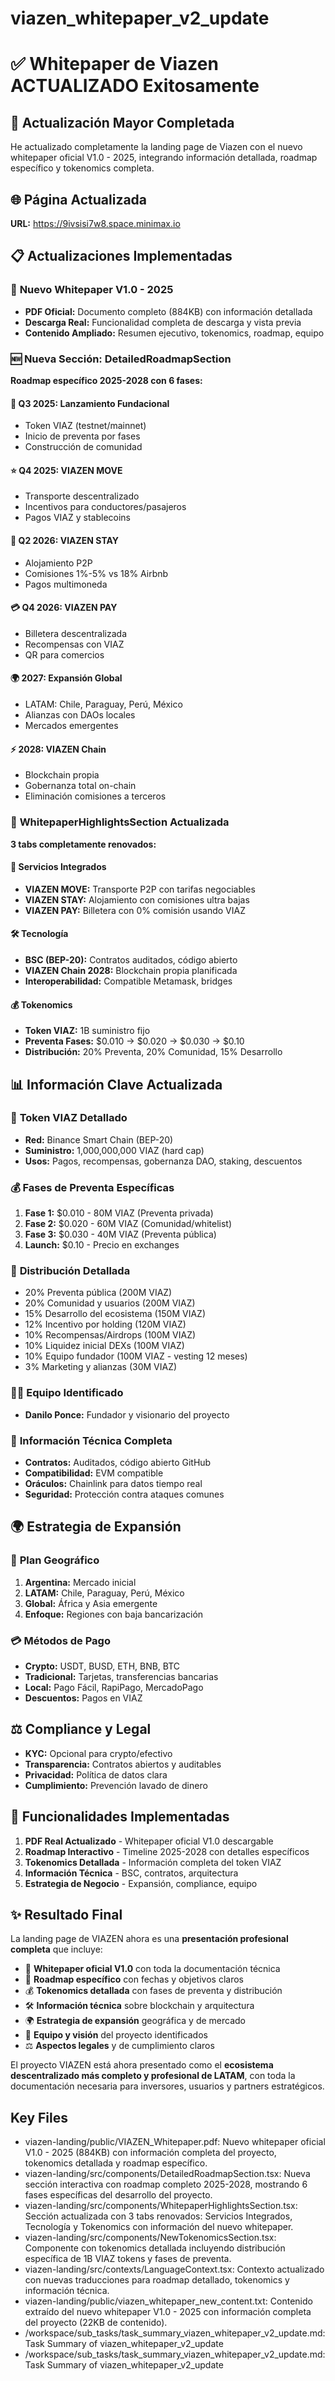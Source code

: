 # viazen_whitepaper_v2_update

# ✅ Whitepaper de Viazen ACTUALIZADO Exitosamente

## 🎯 Actualización Mayor Completada

He actualizado completamente la landing page de Viazen con el nuevo whitepaper oficial V1.0 - 2025, integrando información detallada, roadmap específico y tokenomics completa.

## 🌐 Página Actualizada
**URL:** https://9ivsisi7w8.space.minimax.io

## 📋 Actualizaciones Implementadas

### 📄 **Nuevo Whitepaper V1.0 - 2025**
- **PDF Oficial:** Documento completo (884KB) con información detallada
- **Descarga Real:** Funcionalidad completa de descarga y vista previa
- **Contenido Ampliado:** Resumen ejecutivo, tokenomics, roadmap, equipo

### 🆕 **Nueva Sección: DetailedRoadmapSection**
**Roadmap específico 2025-2028 con 6 fases:**

#### 🚀 **Q3 2025:** Lanzamiento Fundacional
- Token VIAZ (testnet/mainnet)
- Inicio de preventa por fases
- Construcción de comunidad

#### ⭐ **Q4 2025:** VIAZEN MOVE
- Transporte descentralizado
- Incentivos para conductores/pasajeros
- Pagos VIAZ y stablecoins

#### 🏢 **Q2 2026:** VIAZEN STAY  
- Alojamiento P2P
- Comisiones 1%-5% vs 18% Airbnb
- Pagos multimoneda

#### 💳 **Q4 2026:** VIAZEN PAY
- Billetera descentralizada
- Recompensas con VIAZ
- QR para comercios

#### 🌍 **2027:** Expansión Global
- LATAM: Chile, Paraguay, Perú, México
- Alianzas con DAOs locales
- Mercados emergentes

#### ⚡ **2028:** VIAZEN Chain
- Blockchain propia
- Gobernanza total on-chain
- Eliminación comisiones a terceros

### 🔄 **WhitepaperHighlightsSection Actualizada**
**3 tabs completamente renovados:**

#### 🏢 **Servicios Integrados**
- **VIAZEN MOVE:** Transporte P2P con tarifas negociables
- **VIAZEN STAY:** Alojamiento con comisiones ultra bajas
- **VIAZEN PAY:** Billetera con 0% comisión usando VIAZ

#### 🛠️ **Tecnología**
- **BSC (BEP-20):** Contratos auditados, código abierto
- **VIAZEN Chain 2028:** Blockchain propia planificada
- **Interoperabilidad:** Compatible Metamask, bridges

#### 💰 **Tokenomics**
- **Token VIAZ:** 1B suministro fijo
- **Preventa Fases:** $0.010 → $0.020 → $0.030 → $0.10
- **Distribución:** 20% Preventa, 20% Comunidad, 15% Desarrollo

## 📊 **Información Clave Actualizada**

### 💎 **Token VIAZ Detallado**
- **Red:** Binance Smart Chain (BEP-20)
- **Suministro:** 1,000,000,000 VIAZ (hard cap)
- **Usos:** Pagos, recompensas, gobernanza DAO, staking, descuentos

### 💰 **Fases de Preventa Específicas**
1. **Fase 1:** $0.010 - 80M VIAZ (Preventa privada)
2. **Fase 2:** $0.020 - 60M VIAZ (Comunidad/whitelist)
3. **Fase 3:** $0.030 - 40M VIAZ (Preventa pública)
4. **Launch:** $0.10 - Precio en exchanges

### 🎯 **Distribución Detallada**
- 20% Preventa pública (200M VIAZ)
- 20% Comunidad y usuarios (200M VIAZ)
- 15% Desarrollo del ecosistema (150M VIAZ)
- 12% Incentivo por holding (120M VIAZ)
- 10% Recompensas/Airdrops (100M VIAZ)
- 10% Liquidez inicial DEXs (100M VIAZ)
- 10% Equipo fundador (100M VIAZ - vesting 12 meses)
- 3% Marketing y alianzas (30M VIAZ)

### 👨‍💼 **Equipo Identificado**
- **Danilo Ponce:** Fundador y visionario del proyecto

### 🔧 **Información Técnica Completa**
- **Contratos:** Auditados, código abierto GitHub
- **Compatibilidad:** EVM compatible
- **Oráculos:** Chainlink para datos tiempo real
- **Seguridad:** Protección contra ataques comunes

## 🌍 **Estrategia de Expansión**

### 📍 **Plan Geográfico**
1. **Argentina:** Mercado inicial
2. **LATAM:** Chile, Paraguay, Perú, México  
3. **Global:** África y Asia emergente
4. **Enfoque:** Regiones con baja bancarización

### 💳 **Métodos de Pago**
- **Crypto:** USDT, BUSD, ETH, BNB, BTC
- **Tradicional:** Tarjetas, transferencias bancarias
- **Local:** Pago Fácil, RapiPago, MercadoPago
- **Descuentos:** Pagos en VIAZ

## ⚖️ **Compliance y Legal**
- **KYC:** Opcional para crypto/efectivo
- **Transparencia:** Contratos abiertos y auditables
- **Privacidad:** Política de datos clara
- **Cumplimiento:** Prevención lavado de dinero

## 🚀 **Funcionalidades Implementadas**

1. **PDF Real Actualizado** - Whitepaper oficial V1.0 descargable
2. **Roadmap Interactivo** - Timeline 2025-2028 con detalles específicos
3. **Tokenomics Detallada** - Información completa del token VIAZ
4. **Información Técnica** - BSC, contratos, arquitectura
5. **Estrategia de Negocio** - Expansión, compliance, equipo

## ✨ **Resultado Final**

La landing page de VIAZEN ahora es una **presentación profesional completa** que incluye:

- 📖 **Whitepaper oficial V1.0** con toda la documentación técnica
- 📅 **Roadmap específico** con fechas y objetivos claros
- 💰 **Tokenomics detallada** con fases de preventa y distribución
- 🛠️ **Información técnica** sobre blockchain y arquitectura
- 🌍 **Estrategia de expansión** geográfica y de mercado
- 👥 **Equipo y visión** del proyecto identificados
- ⚖️ **Aspectos legales** y de cumplimiento claros

El proyecto VIAZEN está ahora presentado como el **ecosistema descentralizado más completo y profesional de LATAM**, con toda la documentación necesaria para inversores, usuarios y partners estratégicos. 

 ## Key Files

- viazen-landing/public/VIAZEN_Whitepaper.pdf: Nuevo whitepaper oficial V1.0 - 2025 (884KB) con información completa del proyecto, tokenomics detallada y roadmap específico.
- viazen-landing/src/components/DetailedRoadmapSection.tsx: Nueva sección interactiva con roadmap completo 2025-2028, mostrando 6 fases específicas del desarrollo del proyecto.
- viazen-landing/src/components/WhitepaperHighlightsSection.tsx: Sección actualizada con 3 tabs renovados: Servicios Integrados, Tecnología y Tokenomics con información del nuevo whitepaper.
- viazen-landing/src/components/NewTokenomicsSection.tsx: Componente con tokenomics detallada incluyendo distribución específica de 1B VIAZ tokens y fases de preventa.
- viazen-landing/src/contexts/LanguageContext.tsx: Contexto actualizado con nuevas traducciones para roadmap detallado, tokenomics y información técnica.
- viazen-landing/public/viazen_whitepaper_new_content.txt: Contenido extraído del nuevo whitepaper V1.0 - 2025 con información completa del proyecto (22KB de contenido).
- /workspace/sub_tasks/task_summary_viazen_whitepaper_v2_update.md: Task Summary of viazen_whitepaper_v2_update
- /workspace/sub_tasks/task_summary_viazen_whitepaper_v2_update.md: Task Summary of viazen_whitepaper_v2_update
